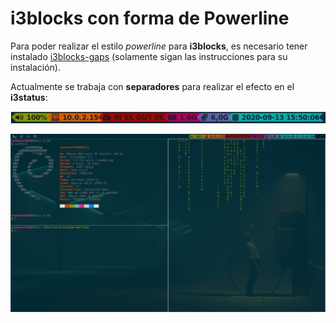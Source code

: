 # i3blocks con forma de Powerline
Para poder realizar el estilo *powerline* para **i3blocks**, es necesario 
tener instalado [i3blocks-gaps](https://github.com/Airblader/i3blocks-gaps) (solamente sigan
las instrucciones para su instalación).

Actualmente se trabaja con **separadores** para realizar el efecto en el **i3status**:

![powerline-like i3blocks](powerline-like-i3blocks.jpg)

![solarized scheme](solarized_powerline_beta_scheme.png)